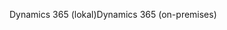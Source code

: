 <span data-ttu-id="5463d-101">Dynamics 365 (lokal)</span><span class="sxs-lookup"><span data-stu-id="5463d-101">Dynamics 365 (on-premises)</span></span>